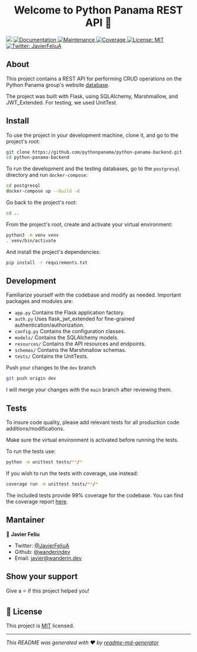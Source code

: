 <h1 align="center">Welcome to Python Panama REST API 👋</h1>
<p>
  <img src="https://img.shields.io/badge/version-1.0.0-blue.svg?cacheSeconds=2592000" />
  <a href="https://github.com/pythonpanama/python-panama-backend/blob/master/README.md">
    <img alt="Documentation" src="https://img.shields.io/badge/documentation-yes-brightgreen.svg" target="_blank" />
  </a>
  <a href="https://github.com/pythonpanama/python-panama-backend/graphs/commit-activity">
    <img alt="Maintenance" src="https://img.shields.io/badge/Maintained%3F-yes-brightgreen.svg" target="_blank" />
  </a>
  <a href="https://htmlpreview.github.io/?https://github.com/pythonpanama/python-panama-backend/blob/main/coverage_html_report/index.html">
    <img alt="Coverage" src="https://img.shields.io/badge/coverage-99%25-brightgreen.svg" target="_blank" />
  </a>  
  <a href="https://github.com/pythonpanama/python-panama-backend/blob/main/LICENSE">
    <img alt="License: MIT" src="https://img.shields.io/badge/License-MIT-yellow.svg" target="_blank" />
  </a>
  <a href="https://twitter.com/JavierFeliuA">
    <img alt="Twitter: JavierFeliuA" src="https://img.shields.io/twitter/follow/JavierFeliuA.svg?style=social" target="_blank" />
  </a>
</p>

## About
This project contains a REST API for performing CRUD operations on the Python 
Panama group's website [database](https://htmlpreview.github.io/?https://github.com/pythonpanama/python-panama-backend/blob/main/erd/erd.html). 

The project was built with Flask, using SQLAlchemy, Marshmallow, and JWT_Extended. For testing,
we used UnitTest.

## Install
To use the project in your development machine, clone it, and go to the project's root:
```sh
git clone https://github.com/pythonpanama/python-panama-backend.git
cd python-panama-backend
```
To run the development and the testing databases, go to the ```postgresql``` directory
and run ```docker-compose```:
```sh
cd postgresql
docker-compose up --build -d
```
Go back to the project's root:
```sh
cd ..
```
From the project's root, create and activate your virtual environment:
```sh
python3 -m venv venv
. venv/bin/activate
```
And install the project's dependencies:
```sh
pip install -r requirements.txt
```

## Development
Familiarize yourself with the codebase and modify as needed.  Important packages
and modules are:

- ```app.py``` Contains the Flask application factory.
- ```auth.py``` Uses flask_jwt_extended for fine-grained authentication/authorization.
- ```config.py``` Contains the configuration classes.
- ```models/``` Contains the SQLAlchemy models.
- ```resources/``` Contains the API resources and endpoints.
- ```schemas/``` Contains the Marshmallow schemas.
- ```tests/``` Contains the UnitTests.

Push your changes to the ```dev``` branch
```sh
git push origin dev
```
I will merge your changes with the ```main``` branch after reviewing them.

## Tests
To insure code quality, please add relevant tests for all production code additions/modifications.  

Make sure the virtual environment is activated before running the tests.

To run the tests use:
```sh
python -m unittest tests/**/*
```

If you wish to run the tests with coverage, use instead:
```sh
coverage run -m unittest tests/**/*
```
The included tests provide 99% coverage for the codebase.  You can find the coverage report [here](https://htmlpreview.github.io/?https://github.com/pythonpanama/python-panama-backend/blob/main/coverage_html_report/index.html).

## Mantainer

👤 **Javier Feliu**

* Twitter: [@JavierFeliuA](https://twitter.com/JavierFeliuA)
* Github: [@wanderindev](https://github.com/wanderindev)
* Email: [javier@wanderin.dev](mailto://javier@wanderin.dev)

## Show your support

Give a ⭐️ if this project helped you!

## 📝 License

This project is [MIT](https://github.com/pythonpanama/python-panama-backend/blob/main/LICENSE) licensed.

***
_This README was generated with ❤️ by [readme-md-generator](https://github.com/kefranabg/readme-md-generator)_
